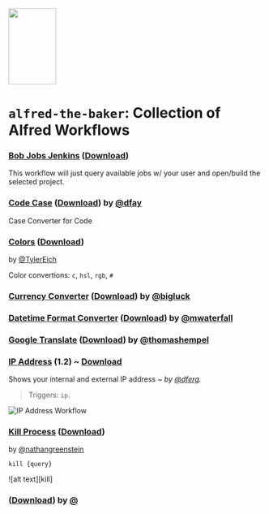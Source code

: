 <img src="https://cloud.githubusercontent.com/assets/449520/10813546/425f199c-7e20-11e5-84bb-61b33446725f.png" width="94px" height="150px">

# `alfred-the-baker`: Collection of Alfred Workflows

### [Bob Jobs Jenkins](https://github.com/Boulangerie/alfred-the-baker/blob/master/bob-jobs/) ([Download](https://github.com/Boulangerie/alfred-the-baker/raw/master/bob-jobs/bobjobs.alfredworkflow))

This workflow will just query available jobs w/ your user and open/build the selected project.

### [Code Case](http://www.packal.org/workflow/code-case) ([Download](https://github.com/packal/repository/raw/master/fm.fastmail.dfay.codecase/code_case.alfredworkflow)) by [@dfay](http://www.packal.org/users/dfay)

Case Converter for Code

### [Colors](https://github.com/TylerEich/Alfred-Extras) ([Download](https://github.com/TylerEich/Alfred-Extras/blob/master/Workflows/Colors.alfredworkflow))
by [@TylerEich](https://github.com/TylerEich)

Color convertions: `c`, `hsl`, `rgb`, `#`

### [Currency Converter](https://github.com/BigLuck/alfred2-currencyconverter) ([Download](https://github.com/bigluck/alfred2-currencyconverter/blob/master/Currency%20Converter.alfredworkflow?raw=true)) by [@bigluck](https://github.com/bigluck)

### [Datetime Format Converter](https://github.com/mwaterfall/alfred-datetime-format-converter) ([Download](https://github.com/mwaterfall/alfred-datetime-format-converter/blob/master/download/DatetimeFormatConverter.alfredworkflow?raw=true)) by [@mwaterfall](https://github.com/mwaterfall)

### [Google Translate](https://github.com/thomashempel/AlfredGoogleTranslateWorkflow) ([Download](https://github.com/thomashempel/AlfredGoogleTranslateWorkflow/blob/master/Google%20Translate.alfredworkflow?raw=true)) by [@thomashempel](https://github.com/thomashempel)

### [IP Address](http://dferg.us/ip-address-workflow/) (1.2) ~ [Download](http://cloud.dferg.us/K9MA/download)

Shows your internal and external IP address ~ *by [@dferg](http://dferg.us/ip-address-workflow/).*

> Triggers: `ip`.

![IP Address Workflow](https://cloud.githubusercontent.com/assets/398893/3528930/2a1f6d90-0794-11e4-95d9-494b27070e2a.png)

### [Kill Process](https://github.com/nathangreenstein/alfred-process-killer) ([Download](https://github.com/nathangreenstein/alfred-process-killer/raw/master/Kill%20Process.alfredworkflow))
by [@nathangreenstein](https://github.com/nathangreenstein)

`kill {query}`

![alt text][kill]

### []() ([Download]()) by [@](https://github.com/)